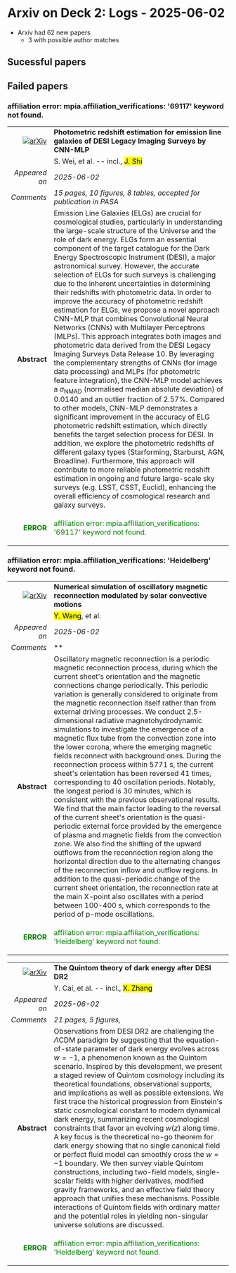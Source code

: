 # Arxiv on Deck 2: Logs - 2025-06-02

* Arxiv had 62 new papers
    * 3 with possible author matches

## Sucessful papers

## Failed papers

### affiliation error: mpia.affiliation_verifications: '69117' keyword not found. 


|||
|---:|:---|
| [![arXiv](https://img.shields.io/badge/arXiv-2505.24175-b31b1b.svg)](https://arxiv.org/abs/2505.24175) | **Photometric redshift estimation for emission line galaxies of DESI Legacy Imaging Surveys by CNN-MLP**  |
|| S. Wei, et al. -- incl., <mark>J. Shi</mark> |
|*Appeared on*| *2025-06-02*|
|*Comments*| *15 pages, 10 figures, 8 tables, accepted for publication in PASA*|
|**Abstract**|            Emission Line Galaxies (ELGs) are crucial for cosmological studies, particularly in understanding the large-scale structure of the Universe and the role of dark energy. ELGs form an essential component of the target catalogue for the Dark Energy Spectroscopic Instrument (DESI), a major astronomical survey. However, the accurate selection of ELGs for such surveys is challenging due to the inherent uncertainties in determining their redshifts with photometric data. In order to improve the accuracy of photometric redshift estimation for ELGs, we propose a novel approach CNN-MLP that combines Convolutional Neural Networks (CNNs) with Multilayer Perceptrons (MLPs). This approach integrates both images and photometric data derived from the DESI Legacy Imaging Surveys Data Release 10. By leveraging the complementary strengths of CNNs (for image data processing) and MLPs (for photometric feature integration), the CNN-MLP model achieves a $\sigma_{\mathrm{NMAD}}$ (normalised median absolute deviation) of 0.0140 and an outlier fraction of 2.57%. Compared to other models, CNN-MLP demonstrates a significant improvement in the accuracy of ELG photometric redshift estimation, which directly benefits the target selection process for DESI. In addition, we explore the photometric redshifts of different galaxy types (Starforming, Starburst, AGN, Broadline). Furthermore, this approach will contribute to more reliable photometric redshift estimation in ongoing and future large-scale sky surveys (e.g. LSST, CSST, Euclid), enhancing the overall efficiency of cosmological research and galaxy surveys.         |
|<p style="color:green"> **ERROR** </p>| <p style="color:green">affiliation error: mpia.affiliation_verifications: '69117' keyword not found.</p> |

### affiliation error: mpia.affiliation_verifications: 'Heidelberg' keyword not found. 


|||
|---:|:---|
| [![arXiv](https://img.shields.io/badge/arXiv-2505.24335-b31b1b.svg)](https://arxiv.org/abs/2505.24335) | **Numerical simulation of oscillatory magnetic reconnection modulated by solar convective motions**  |
|| <mark>Y. Wang</mark>, et al. |
|*Appeared on*| *2025-06-02*|
|*Comments*| **|
|**Abstract**|            Oscillatory magnetic reconnection is a periodic magnetic reconnection process, during which the current sheet's orientation and the magnetic connections change periodically. This periodic variation is generally considered to originate from the magnetic reconnection itself rather than from external driving processes. We conduct 2.5-dimensional radiative magnetohydrodynamic simulations to investigate the emergence of a magnetic flux tube from the convection zone into the lower corona, where the emerging magnetic fields reconnect with background ones. During the reconnection process within 5771 s, the current sheet's orientation has been reversed 41 times, corresponding to 40 oscillation periods. Notably, the longest period is 30 minutes, which is consistent with the previous observational results. We find that the main factor leading to the reversal of the current sheet's orientation is the quasi-periodic external force provided by the emergence of plasma and magnetic fields from the convection zone. We also find the shifting of the upward outflows from the reconnection region along the horizontal direction due to the alternating changes of the reconnection inflow and outflow regions. In addition to the quasi-periodic change of the current sheet orientation, the reconnection rate at the main X-point also oscillates with a period between 100-400 s, which corresponds to the period of p-mode oscillations.         |
|<p style="color:green"> **ERROR** </p>| <p style="color:green">affiliation error: mpia.affiliation_verifications: 'Heidelberg' keyword not found.</p> |


|||
|---:|:---|
| [![arXiv](https://img.shields.io/badge/arXiv-2505.24732-b31b1b.svg)](https://arxiv.org/abs/2505.24732) | **The Quintom theory of dark energy after DESI DR2**  |
|| Y. Cai, et al. -- incl., <mark>X. Zhang</mark> |
|*Appeared on*| *2025-06-02*|
|*Comments*| *21 pages, 5 figures,*|
|**Abstract**|            Observations from DESI DR2 are challenging the $\Lambda$CDM paradigm by suggesting that the equation-of-state parameter of dark energy evolves across $w = -1$, a phenomenon known as the Quintom scenario. Inspired by this development, we present a staged review of Quintom cosmology including its theoretical foundations, observational supports, and implications as well as possible extensions. We first trace the historical progression from Einstein's static cosmological constant to modern dynamical dark energy, summarizing recent cosmological constraints that favor an evolving $w(z)$ along time. A key focus is the theoretical no-go theorem for dark energy showing that no single canonical field or perfect fluid model can smoothly cross the $w = -1$ boundary. We then survey viable Quintom constructions, including two-field models, single-scalar fields with higher derivatives, modified gravity frameworks, and an effective field theory approach that unifies these mechanisms. Possible interactions of Quintom fields with ordinary matter and the potential roles in yielding non-singular universe solutions are discussed.         |
|<p style="color:green"> **ERROR** </p>| <p style="color:green">affiliation error: mpia.affiliation_verifications: 'Heidelberg' keyword not found.</p> |

